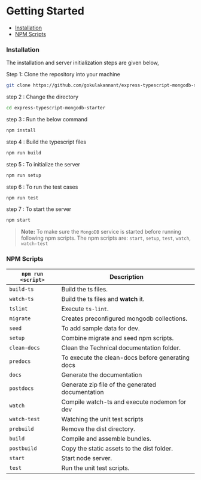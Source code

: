 # Getting Started

* [Installation](#1-installation)
* [NPM Scripts](#npm-scripts)

### Installation

The installation and server initialization steps are given below,

Step 1: Clone the repository into your machine

```bash
git clone https://github.com/gokulakannant/express-typescript-mongodb-starter.git
```

step 2 : Change the directory

```bash
cd express-typescript-mongodb-starter
```

step 3 : Run the below command

```bash
npm install
```

step 4 : Build the typescript files

```bash
npm run build
```

step 5 : To initialize the server

```bash
npm run setup
```

step 6 : To run the test cases

```bash
npm run test
```

step 7 : To start the server

```bash
npm start
```

> **Note:**
> To make sure the `MongoDB` service is started before running following npm scripts.
> The npm scripts are: `start`, `setup`, `test`, `watch`, `watch-test`
>

### NPM Scripts

|`npm run <script>`|Description|
|------------------|-----------|
|`build-ts`|Build the ts files.|
|`watch-ts`|Build the ts files and **watch** it.|
|`tslint`|Execute `ts-lint`.|
|`migrate`|Creates preconfigured mongodb collections.|
|`seed`|To add sample data for dev.|
|`setup`|Combine migrate and seed npm scripts.|
|`clean-docs`|Clean the Technical documentation folder.|
|`predocs`|To execute the clean-docs before generating docs|
|`docs`|Generate the documentation|
|`postdocs`|Generate zip file of the generated documentation|
|`watch`|Compile watch-ts and execute nodemon for dev|
|`watch-test`|Watching the unit test scripts|
|`prebuild`|Remove the dist directory.|
|`build`|Compile and assemble bundles.|
|`postbuild`|Copy the static assets to the dist folder.|
|`start`|Start node server.|
|`test`|Run the unit test scripts.|
